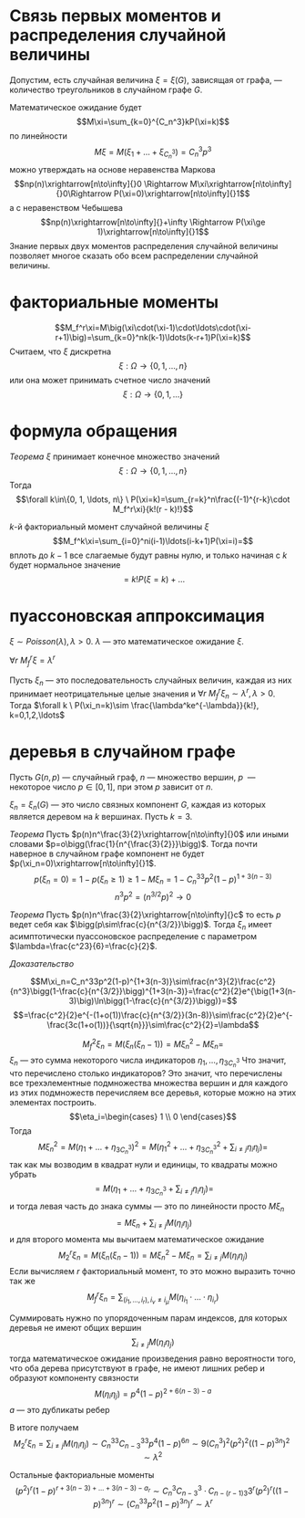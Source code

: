 # Связь первых моментов и распределения случайной величины

Допустим, есть случайная величина $\xi=\xi(G)$, зависящая от графа, — количество треугольников в случайном графе $G$.

Математическое ожидание будет
$$M\xi=\sum_{k=0}^{C_n^3}kP(\xi=k)$$
по линейности
$$M\xi=M(\xi_1+\ldots+\xi_{C_n^3})=C_n^3p^3$$
можно утверждать на основе неравенства Маркова
$$np(n)\xrightarrow[n\to\infty]{}0 \Rightarrow M\xi\xrightarrow[n\to\infty]{}0\Rightarrow P(\xi=0)\xrightarrow[n\to\infty]{}1$$
а с неравенством Чебышева
$$np(n)\xrightarrow[n\to\infty]{}+\infty \Rightarrow P(\xi\ge 1)\xrightarrow[n\to\infty]{}1$$
Знание первых двух моментов распределения случайной величины позволяет многое сказать обо всем распределении случайной величины.

# факториальные моменты

$$M_f^r\xi=M\big(\xi\cdot(\xi-1)\cdot\ldots\cdot(\xi-r+1)\big)=\sum_{k=0}^nk(k-1)\ldots(k-r+1)P(\xi=k)$$
Считаем, что $\xi$ дискретна
$$\xi:\Omega\to\{0,1,\ldots,n\}$$
или она может принимать счетное число значений
$$\xi:\Omega\to\{0, 1,\ldots\}$$

# формула обращения

*Теорема*
$\xi$ принимает конечное множество значений
$$\xi:\Omega\to\{0,1,\ldots,n\}$$
Тогда
$$\forall k\in\{0, 1, \ldots, n\} \ P(\xi=k)=\sum_{r=k}^n\frac{(-1)^{r-k}\cdot M_f^r\xi}{k!(r - k)!}$$

$k$-й факториальный момент случайной величины $\xi$
$$M_f^k\xi=\sum_{i=0}^ni(i-1)\ldots(i-k+1)P(\xi=i)=$$вплоть до $k-1$ все слагаемые будут равны нулю, и только начиная с $k$ будет нормальное значение
$$=k!P(\xi=k)+\ldots$$

# пуассоновская аппроксимация

$\xi \sim Poisson(\lambda), \lambda>0$.  $\lambda$ — это математическое ожидание $\xi$.

$\forall r \ M_f^r\xi=\lambda^r$ 

Пусть $\xi_n$ — это последовательность случайных величин, каждая из них принимает неотрицательные целые значения и $\forall r \ M_f^r\xi_n\sim\lambda^r, \lambda >0$. Тогда $\forall k \ P(\xi_n=k)\sim \frac{\lambda^ke^{-\lambda}}{k!}, k=0,1,2,\ldots$

# деревья в случайном графе

Пусть $G(n,p)$ — случайный граф, $n$ — множество вершин, $p$  — некоторое число $p\in[0,1]$, при этом $p$ зависит от $n$.

$\xi_n=\xi_n(G)$ — это число связных компонент $G$, каждая из которых является деревом на $k$ вершинах. Пусть $k=3$.

*Теорема*
Пусть $p(n)n^\frac{3}{2}\xrightarrow[n\to\infty]{}0$ или иными словами $p=o\bigg(\frac{1}{n^{\frac{3}{2}}}\bigg)$. Тогда почти наверное в случайном графе компонент не будет $p(\xi_n=0)\xrightarrow[n\to\infty]{}1$. 
$$p(\xi_n=0)=1-p(\xi_n\ge 1)\ge 1-M\xi_n=1-C_n^33p^2(1-p)^{1+3(n-3)}$$
$$n^3p^2=(n^{3/2}p)^2\to0$$

*Теорема*
Пусть $p(n)n^\frac{3}{2}\xrightarrow[n\to\infty]{}c$ то есть $p$ ведет себя как $\bigg(p\sim\frac{c}{n^{3/2}}\bigg)$. Тогда $\xi_n$ имеет асимптотически пуассоновское распределение с параметром $\lambda=\frac{c^23}{6}=\frac{c}{2}$.


*Доказательство*

$$M\xi_n=C_n^33p^2(1-p)^{1+3(n-3)}\sim\frac{n^3}{2}\frac{c^2}{n^3}\bigg(1-\frac{c}{n^{3/2}}\bigg)^{1+3(n-3)}=\frac{c^2}{2}e^{\big(1+3(n-3)\big)\ln\bigg(1-\frac{c}{n^{3/2}}\bigg)}=$$
$$=\frac{c^2}{2}e^{-(1+o(1))\frac{c}{n^{3/2}}(3n-8)}\sim\frac{c^2}{2}e^{-\frac{3c(1+o(1))}{\sqrt{n}}}\sim\frac{c^2}{2}=\lambda$$


$$M_f^2\xi_n=M\big(\xi_n(\xi_n-1)\big)=M\xi_n^2-M\xi_n=$$
$\xi_n$ — это сумма некоторого числа индикаторов $\eta_1, \ldots,\eta_{3C_n^3}$ 
Что значит, что перечислено столько индикаторов? Это значит, что перечислены все трехэлементные подмножества множества вершин и для каждого из этих подмножеств перечисляем все деревья, которые можно на этих элементах построить. 
$$\eta_i=\begin{cases}
1 \\
0
\end{cases}$$
Тогда
$$M\xi_n^2 =M(\eta_1+\ldots+\eta_{3C_n^3})^2=M(\eta_1^2+ \ldots +\eta_{3C_n^3}^2+\sum_{i\ne j}\eta_i\eta_j)=$$
так как мы возводим в квадрат нули и единицы, то квадраты можно убрать
$$=M(\eta_1+ \ldots +\eta_{3C_n^3}+\sum_{i\ne j}\eta_i\eta_j)=$$
и тогда левая часть до знака суммы — это по линейности просто $M\xi_n$
$$=M\xi_n+\sum_{i\ne j}M(\eta_i\eta_j)$$
и для второго момента мы вычитаем математическое ожидание
$$M_2^r\xi_n=M\big(\xi_n(\xi_n-1)\big)=M\xi_n^2-M\xi_n=\sum_{i\ne j}M(\eta_i\eta_j)$$
Если вычисляем $r$ факториальный момент, то это можно выразить точно так же
$$M_f^r\xi_n=\sum_{(i_1,\ldots,i_r), i_\nu\ne i_\mu}M(\eta_{i_1}\cdot\ldots\cdot\eta_{i_r})$$

Суммировать нужно по упорядоченным парам индексов, для которых деревья не имеют общих вершин
$$\sum_{i\ne j}M(\eta_i\eta_j)$$
тогда математическое ожидание произведения равно вероятности того, что оба дерева присутствуют в графе, не имеют лишних ребер и образуют компоненту связности
$$M(\eta_i\eta_j)=p^4(1-p)^{2+6(n-3)-a}$$
$a$ — это дубликаты ребер

В итоге получаем
$$M_2^r\xi_n=\sum_{i\ne j}M(\eta_i\eta_j)\sim C_n^33C_{n-3}^33p^4(1-p)^{6n}\sim9(C_n^3)^2(p^2)^2\big((1-p)^{3n}\big)^2\sim \lambda^2$$


Остальные факториальные моменты
$$(p^2)^r(1-p)^{r+3(n-3)+\ldots+3(n-3)-a_r}\sim C_n^3C_{n-3}^3\cdot C_{n-(r-1)3} 3^r(p^2)^r\big((1-p)^{3n}\big)^r\sim \big(C_n^33p^2(1-p)^{3n}\big)^r\sim \lambda^r$$
